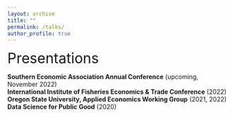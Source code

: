 ```yaml
---
layout: archive
title: ""
permalink: /talks/
author_profile: true
---
```


<font size="6">Presentations</font>

**Southern Economic Association Annual Conference** (upcoming, November 2022)<br>
**International Institute of Fisheries Economics & Trade Conference** (2022)<br>
**Oregon State University, Applied Economics Working Group** (2021, 2022)<br>
**Data Science for Public Good** (2020)<br>

